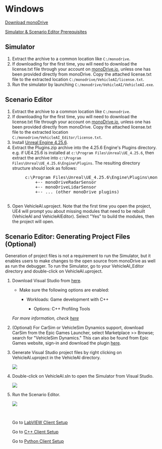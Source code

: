 # Windows

[Download monoDrive](https://www.monodrive.io/register)

[Simulator & Scenario Editor Prerequisites](../../../Getting_Started)

## Simulator

1. Extract the archive to a common location like `C:/monodrive`.
1. If downloading for the first time, you will need to download the license.txt file through your account on [monoDrive.io](https://www.monodrive.io/register), unless one has been provided directly from monoDrive. Copy the attached license.txt file to the extracted location `C:/monodrive/VehicleAI/license.txt`.
1. Run the simulator by launching `C:/monodrive/VehicleAI/VehicleAI.exe`.

## Scenario Editor

1. Extract the archive to a common location like `C:/monodrive`.
1. If downloading for the first time, you will need to download the license.txt file through your account on [monoDrive.io](https://www.monodrive.io/register), unless one has been provided directly from monoDrive. Copy the attached license.txt file to the extracted location `C:/monodrive/VehicleAI_Editor/license.txt`.
1. Install [Unreal Engine 4.25.6](https://www.unrealengine.com/en-US/).
1. Extract the Plugins.zip archive into the 4.25.6 Engine's Plugins directory. e.g. if UE4.25.6 is installed at `c:\Program Files\Unreal\UE_4.25.6`, then extract the archive into `c:\Program Files\Unreal\UE_4.25.6\Engine\Plugins`. The resulting directory structure should look as follows:
    <pre>
        c:\Program Files\Unreal\UE_4.25.6\Engine\Plugins\monoDrive
            +-- monoDriveRadarSensor
            +-- monoDriveLidarSensor
            +-- ... (other monoDrive plugins)
    </pre>         
5. Open VehicleAI.uproject. Note that the first time you open the project, UE4 will prompt you about missing modules that need to be rebuilt (VehicleAI and VehicleAIEditor). Select "Yes" to build the modules, then the project will open.


## Scenario Editor: Generating Project Files (Optional)

Generation of project files is not a requirement to run the Simulator, but it enables users to make changes to the open source from monoDrive as well as run the debugger. To run the Simulator, go to your VehicleAI_Editor directory and double-click on VehicleAI.uproject.

1. Download Visual Studio from [here](https://visualstudio.microsoft.com/).

    - Make sure the following options are enabled:

         - Workloads: Game development with C++

            - Options: C++ Profiling Tools

    *For more information, check [here](https://docs.unrealengine.com/en-US/Programming/Development/VisualStudioSetup/index.html)*

1. (Optional) For CarSim or VehicleSim Dynamics support, download CarSim from the Epic Games Launcher, select Marketplace >> Browse; search for "VehicleSim Dynamics." This can also be found from Epic Games website, sign-in and download the plugin [here](https://www.unrealengine.com/marketplace/en-US/product/carsim-vehicle-dynamics).

1. Generate Visual Studio project files by right clicking on VehicleAI.uproject in the VehicleAI directory. 

    <div class="img_container">
    <img class='lg_img' src="../../../LV_client/quick_start/imgs/generate_project_files.png"/>
    </div>

2. Double-click on VehicleAI.sIn to open the Simulator from Visual Studio.

    <div class="img_container">
    <img class='lg_img' src="../../../LV_client/quick_start/imgs/vehicle-sIn.png"/>
    </div>

3. Run the Scenario Editor.

    <div class="img_container">
    <img class='wide_img' src="../../../LV_client/quick_start/imgs/play.png"/>
    </div>

    <p>&nbsp;</p>

    Go to [LabVIEW Client Setup](../../LV_client/quick_start/LabVIEW_client_quick_start.md)
    
    Go to [C++ Client Setup](../../cpp_client/cpp_quick_start.md)

    Go to [Python Client Setup](../../python_client/quick_start.md)
    
    <p>&nbsp;</p>